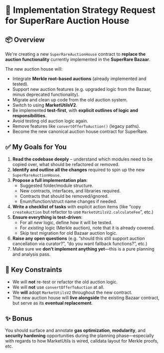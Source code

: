 # 🧠 Implementation Strategy Request for SuperRare Auction House

## 📦 Overview

We're creating a new `SuperRareAuctionHouse` contract to **replace the auction functionality** currently implemented in the **SuperRare Bazaar**.

The new auction house will:

- Integrate **Merkle root-based auctions** (already implemented and tested).
- Support new auction features (e.g. upgraded logic from the Bazaar, minus deprecated functionality).
- Migrate and clean up code from the old auction system.
- Switch to using **MarketUtilsV2**.
- Be implemented **test-first**, with **explicit outlines of logic and responsibilities**.
- Avoid testing old auction logic again.
- Remove features like `convertOfferToAuction()` (legacy paths).
- Become the new canonical auction house contract for SuperRare.

## ✅ My Goals for You

1. **Read the codebase deeply** – understand which modules need to be copied over, what should be refactored or removed.
2. **Identify and outline all the changes** required to spin up the new `SuperRareAuctionHouse`.
3. **Propose a full implementation plan**:
   - Suggested folder/module structure.
   - New contracts, interfaces, and libraries required.
   - Contracts that should be removed/ignored.
   - Enum/function/struct name changes if needed.
4. **Write a checklist of tasks** with explicit action items (like “copy `createAuction` but refactor to use `MarketUtilsV2.calculateFee`”, etc.)
5. **Ensure everything is test-driven**:
   - For all *new* logic, define how it will be tested.
   - For *existing* logic (Merkle auction), note that it is already covered.
   - Skip test migration for old Bazaar auction logic.
6. **Raise any open questions** (e.g. “should this still support auction cancellation via curator?”, “do you want fallback functions?”, etc.)
7. Make sure we **don’t implement anything yet**—this is a pure planning and analysis pass.

## 🧰 Key Constraints

- We will **not** re-test or refactor the old auction logic.
- We will **not** use `convertOfferToAuction` at all.
- We **will** adopt `MarketUtilsV2` throughout the new contract.
- The new auction house will **live alongside** the existing Bazaar contract, but serve as its **eventual replacement**.

## ✨ Bonus

You should surface and annotate **gas optimization**, **modularity**, and **security hardening** opportunities during the planning phase—especially with regards to how MarketUtils is wired, calldata layout for Merkle proofs, etc.
